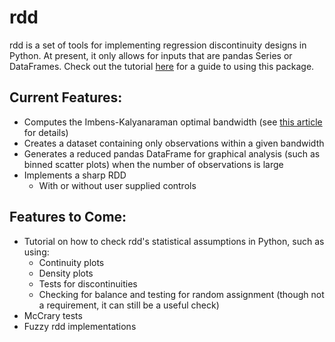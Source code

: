 # rdd

rdd is a set of tools for implementing regression discontinuity designs in Python.  At present, it only allows for inputs that are pandas Series or DataFrames.  Check out the tutorial [here]() for a guide to using this package.

## Current Features:

* Computes the Imbens-Kalyanaraman optimal bandwidth (see [this article](http://www.nber.org/papers/w14726.pdf) for details)
* Creates a dataset containing only observations within a given bandwidth
* Generates a reduced pandas DataFrame for graphical analysis (such as binned scatter plots) when the number of observations is large
* Implements a sharp RDD
  * With or without user supplied controls

## Features to Come:

* Tutorial on how to check rdd's statistical assumptions in Python, such as using:
  * Continuity plots
  * Density plots
  * Tests for discontinuities
  * Checking for balance and testing for random assignment (though not a requirement, it can still be a useful check)
* McCrary tests
* Fuzzy rdd implementations
